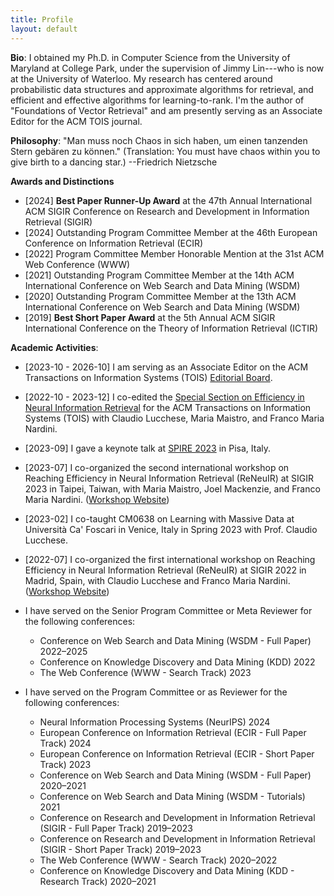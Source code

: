 ```yaml
---
title: Profile
layout: default
---
```


**Bio**: I obtained my Ph.D. in Computer Science from the University of Maryland
at College Park, under the supervision of Jimmy Lin---who is now at the University
of Waterloo. My research has centered around probabilistic data structures and approximate algorithms
for retrieval, and efficient and effective algorithms for learning-to-rank.
I'm the author of "Foundations of Vector Retrieval" and am presently serving as an
Associate Editor for the ACM TOIS journal.

**Philosophy**: "Man muss noch Chaos in sich haben,
um einen tanzenden Stern gebären zu können."
(Translation: You must have chaos within you to give
birth to a dancing star.) --Friedrich Nietzsche

**Awards and Distinctions**
* [2024] **Best Paper Runner-Up Award** at the 47th Annual International ACM SIGIR
  Conference on Research and Development in Information Retrieval (SIGIR)
* [2024] Outstanding Program Committee Member at the 46th European Conference on 
  Information Retrieval (ECIR)
* [2022] Program Committee Member Honorable Mention at the 31st ACM Web Conference (WWW)
* [2021] Outstanding Program Committee Member at the 14th ACM International
  Conference on Web Search and Data Mining (WSDM)
* [2020] Outstanding Program Committee Member at the 13th ACM
  International Conference on Web Search and Data Mining (WSDM)
* [2019] **Best Short Paper Award** at the 5th Annual ACM SIGIR International
  Conference on the Theory of Information Retrieval (ICTIR)


**Academic Activities**:

+ [2023-10 - 2026-10] I am serving as an Associate Editor on the ACM Transactions
on Information Systems (TOIS) [Editorial Board](https://dl.acm.org/journal/tois/editorial-board).

+ [2022-10 - 2023-12] I co-edited the
[Special Section on Efficiency in Neural Information Retrieval](https://dl.acm.org/toc/tois/2024/42/5)
for the ACM Transactions on Information Systems (TOIS) with Claudio Lucchese, Maria Maistro, and Franco Maria Nardini.

+ [2023-09] I gave a keynote talk at [SPIRE 2023](http://spire2023.isti.cnr.it/keynote-speakers/) in Pisa, Italy.

+ [2023-07] I co-organized the second international workshop on Reaching Efficiency in Neural Information Retrieval
(ReNeuIR) at SIGIR 2023 in Taipei, Taiwan, with Maria Maistro, Joel Mackenzie, and Franco Maria Nardini. ([Workshop Website](https://reneuir.org/))

+ [2023-02] I co-taught CM0638 on Learning with Massive Data at Università Ca' Foscari in Venice, Italy in Spring 2023 with Prof. Claudio Lucchese.

+ [2022-07] I co-organized the first international workshop on Reaching Efficiency in Neural Information Retrieval (ReNeuIR)
at SIGIR 2022 in Madrid, Spain, with Claudio Lucchese and Franco Maria Nardini. ([Workshop Website](https://reneuir.org/))

+ I have served on the Senior Program Committee or Meta Reviewer for the following conferences:
  + Conference on Web Search and Data Mining (WSDM - Full Paper) 2022–2025
  + Conference on Knowledge Discovery and Data Mining (KDD) 2022
  + The Web Conference (WWW - Search Track) 2023

+ I have served on the Program Committee or as Reviewer for the following conferences:
  + Neural Information Processing Systems (NeurIPS) 2024
  + European Conference on Information Retrieval (ECIR - Full Paper Track)
    2024
  + European Conference on Information Retrieval (ECIR - Short Paper Track)
    2023
  + Conference on Web Search and Data Mining (WSDM - Full Paper) 2020–2021
  + Conference on Web Search and Data Mining (WSDM - Tutorials) 2021
  + Conference on Research and Development in Information Retrieval (SIGIR -
    Full Paper Track) 2019–2023
  + Conference on Research and Development in Information Retrieval (SIGIR -
    Short Paper Track) 2019–2023
  + The Web Conference (WWW - Search Track) 2020–2022
  + Conference on Knowledge Discovery and Data Mining (KDD - Research Track)
    2020–2021
